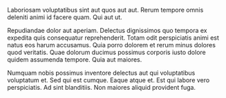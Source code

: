 Laboriosam voluptatibus sint aut quos aut aut. Rerum tempore omnis deleniti animi id facere quam. Qui aut ut.
 Repudiandae dolor aut aperiam. Delectus dignissimos quo tempora ex expedita quis consequatur reprehenderit. Totam odit perspiciatis animi est natus eos harum accusamus. Quia porro dolorem et rerum minus dolores quod veritatis. Quae dolorum ducimus possimus corporis iusto dolore quidem assumenda tempore. Quia aut maiores.
 Numquam nobis possimus inventore delectus aut qui voluptatibus voluptatum et. Sed qui est cumque. Eaque atque et. Est qui labore vero perspiciatis. Ad sint blanditiis. Non maiores aliquid provident fuga.